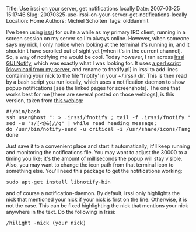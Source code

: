 Title: Use irssi on your server, get notifications locally
Date: 2007-03-25 15:17:46
Slug: 20070325-use-irssi-on-your-server-get-notifications-locally
Location: Home
Authors: Michiel Scholten
Tags: olddammit

<p>I've been using <a href="http://www.irssi.org/">irssi</a> for quite a while as my primary IRC client, running in a screen session on my server so I'm always online. However, when someone says my nick, I only notice when looking at the terminal it's running in, and it shouldn't have scrolled out of sight yet [when it's in the current channel]. So, a way of notifying me would be cool. Today however, I ran across <a href="http://www.pthree.org/2007/03/21/irssi-gui-notify/">Irssi GUI Notify</a>, which was exactly what I was looking for. It uses <a href="http://thorstenl.blogspot.com/2007/01/thls-irssi-notification-script.html">a perl script</a> [<a href="http://aquariusoft.org/~mbscholt/files/fnotify">download from my server</a>, and rename to fnotify.pl] in irssi to add lines containing your nick to the file 'fnotify' in your ~/.irssi/ dir. This is then read by a bash script you run locally, which uses a notification daemon to show popup notifications [see the linked pages for screenshots]. The one that works best for me [there are several posted on those weblogs], is this version, taken from <a href="http://blog.nixternal.com/2007.03.22/notify-works-in-kubuntu/">this weblog</a>:</p>

<pre>
#!/bin/bash
ssh user@host ": > .irssi/fnotify ; tail -f .irssi/fnotify " |
sed -u 's/[<@&amp;]//g' | while read heading message;
do /usr/bin/notify-send -u critical -i /usr/share/icons/Tango-xfce/scalable/apps/terminal.svg -t 30000 -- "${heading}" "${message}";
done
</pre>

<p>Just save it to a convenient place and start it automatically; it'll keep running and monitoring the notifications file. You may want to adjust the 30000 to a timing you like; it's the amount of milliseconds the popup will stay visible. Also, you may want to change the icon path from that terminal icon to something else. You'll need this package to get the notifications working:</p>

<pre>
sudo apt-get install libnotify-bin
</pre>

<p>and of course a notification-daemon. By default, Irssi only highlights the nick that mentioned your nick if your nick is first on the line. Otherwise, it is not the case. This can be fixed highlighting the nick that mentions your nick anywhere in the text. Do the following in Irssi:</p>
<pre>/hilight -nick (your_nick)</pre>